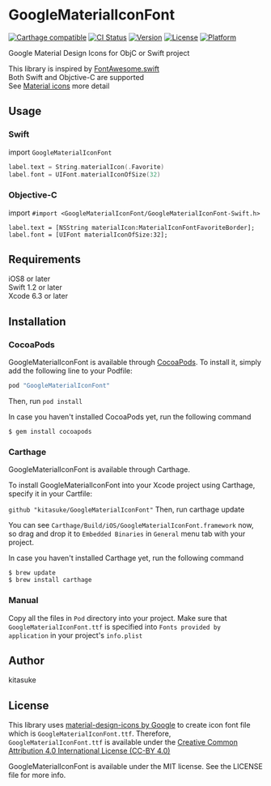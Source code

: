 # GoogleMaterialIconFont

[![Carthage compatible](https://img.shields.io/badge/Carthage-compatible-4BC51D.svg?style=flat)](https://github.com/kitasuke/GoogleMaterialIconFont)
[![CI Status](http://img.shields.io/travis/kitasuke/GoogleMaterialIconFont.svg?style=flat)](https://travis-ci.org/kitasuke/GoogleMaterialIconFont)
[![Version](https://img.shields.io/cocoapods/v/GoogleMaterialIconFont.svg?style=flat)](http://cocoapods.org/pods/GoogleMaterialIconFont)
[![License](https://img.shields.io/cocoapods/l/GoogleMaterialIconFont.svg?style=flat)](http://cocoapods.org/pods/GoogleMaterialIconFont)
[![Platform](https://img.shields.io/cocoapods/p/GoogleMaterialIconFont.svg?style=flat)](http://cocoapods.org/pods/GoogleMaterialIconFont)

Google Material Design Icons for ObjC or Swift project

This library is inspired by [FontAwesome.swift](https://github.com/thii/FontAwesome.swift)  
Both Swift and Objctive-C are supported  
See [Material icons](https://www.google.com/design/icons/) more detail

## Usage

### Swift

import `GoogleMaterialIconFont`

```swift
label.text = String.materialIcon(.Favorite)
label.font = UIFont.materialIconOfSize(32)
```

### Objective-C

import `#import <GoogleMaterialIconFont/GoogleMaterialIconFont-Swift.h>`

```objc
label.text = [NSString materialIcon:MaterialIconFontFavoriteBorder];
label.font = [UIFont materialIconOfSize:32];
```

## Requirements

iOS8 or later  
Swift 1.2 or later  
Xcode 6.3 or later  

## Installation

### CocoaPods

GoogleMaterialIconFont is available through [CocoaPods](http://cocoapods.org). To install
it, simply add the following line to your Podfile:

```ruby
pod "GoogleMaterialIconFont"
```

Then, run `pod install`

In case you haven't installed CocoaPods yet, run the following command

```terminal
$ gem install cocoapods
```

### Carthage

GoogleMaterialIconFont is available through Carthage.

To install GoogleMaterialIconFont into your Xcode project using Carthage, specify it in your Cartfile:

`github "kitasuke/GoogleMaterialIconFont"`
Then, run carthage update

You can see `Carthage/Build/iOS/GoogleMaterialIconFont.framework` now, so drag and drop it to `Embedded Binaries` in `General` menu tab with your project.

In case you haven't installed Carthage yet, run the following command

```ternimal
$ brew update
$ brew install carthage
```

### Manual

Copy all the files in `Pod` directory into your project.
Make sure that `GoogleMaterialIconFont.ttf` is specified into `Fonts provided by application` in your project's `info.plist`

## Author

kitasuke

## License

This library uses [material-design-icons by Google](https://github.com/google/material-design-icons) to create icon font file which is `GoogleMaterialIconFont.ttf`. Therefore, `GoogleMaterialIconFont.ttf` is available under the [Creative Common Attribution 4.0 International License (CC-BY 4.0)](http://creativecommons.org/licenses/by/4.0/)

GoogleMaterialIconFont is available under the MIT license. See the LICENSE file for more info.
